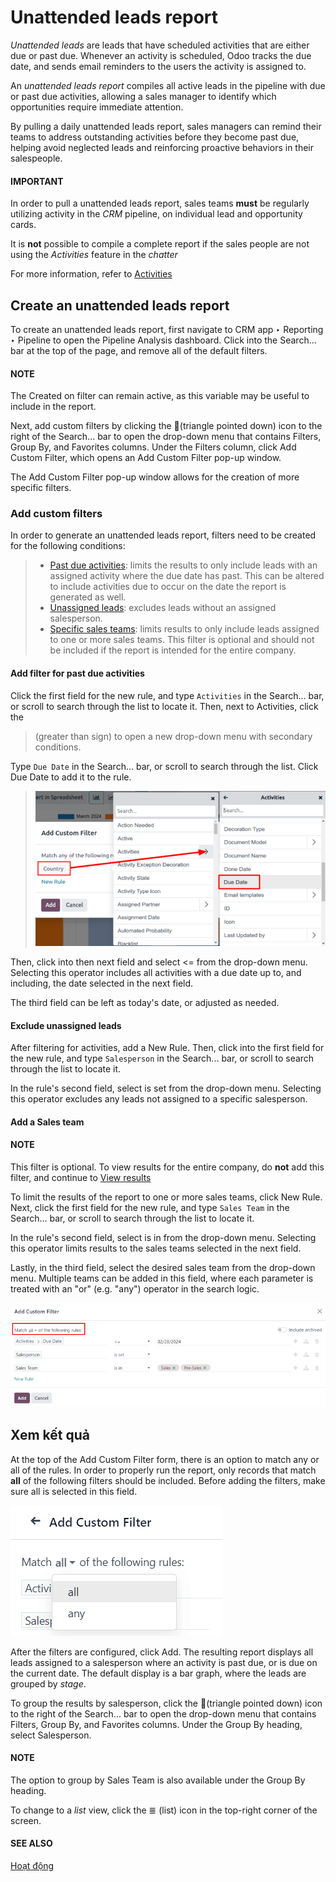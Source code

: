 # Unattended leads report

*Unattended leads* are leads that have scheduled activities that are either due or past due.
Whenever an activity is scheduled, Odoo tracks the due date, and sends email reminders to the users
the activity is assigned to.

An *unattended leads report* compiles all active leads in the pipeline with due or past due
activities, allowing a sales manager to identify which opportunities require immediate attention.

By pulling a daily unattended leads report, sales managers can remind their teams to address
outstanding activities before they become past due, helping avoid neglected leads and reinforcing
proactive behaviors in their salespeople.

#### IMPORTANT
In order to pull a unattended leads report, sales teams **must** be regularly utilizing activity
in the *CRM* pipeline, on individual lead and opportunity cards.

It is **not** possible to compile a complete report if the sales people are not using the
*Activities* feature in the *chatter*

For more information, refer to [Activities](../../../essentials/activities.md)

## Create an unattended leads report

To create an unattended leads report, first navigate to CRM app ‣ Reporting ‣
Pipeline to open the Pipeline Analysis dashboard. Click into the Search...
bar at the top of the page, and remove all of the default filters.

#### NOTE
The Created on filter can remain active, as this variable may be useful to include in
the report.

Next, add custom filters by clicking the 🔻(triangle pointed down) icon to the right of
the Search... bar to open the drop-down menu that contains Filters,
Group By, and Favorites columns. Under the Filters column,
click Add Custom Filter, which opens an Add Custom Filter pop-up window.

The Add Custom Filter pop-up window allows for the creation of more specific filters.

### Add custom filters

In order to generate an unattended leads report, filters need to be created for the following
conditions:

> - [Past due activities](#unattended-leads-report-past-due): limits the results to only include
>   leads with an assigned activity where the due date has past. This can be altered to include
>   activities due to occur on the date the report is generated as well.
> - [Unassigned leads](#unattended-leads-report-exclude-unassigned): excludes leads without an
>   assigned salesperson.
> - [Specific sales teams](#unattended-leads-report-sales-team): limits results to only include
>   leads assigned to one or more sales teams. This filter is optional and should not be included if
>   the report is intended for the entire company.

<a id="unattended-leads-report-past-due"></a>

#### Add filter for past due activities

Click the first field for the new rule, and type `Activities` in the Search... bar, or
scroll to search through the list to locate it. Then, next to Activities, click the
> (greater than sign) to open a new drop-down menu with secondary conditions.

Type `Due Date` in the Search... bar, or scroll to search through the list. Click
Due Date to add it to the rule.

> ![Custom filter pop-up with emphasis on the options for activities and due date.](../../../../_images/activities-due.png)

Then, click into then next field and select <= from the drop-down menu. Selecting this
operator includes all activities with a due date up to, and including, the date selected in the next
field.

The third field can be left as today's date, or adjusted as needed.

<a id="unattended-leads-report-exclude-unassigned"></a>

#### Exclude unassigned leads

After filtering for activities, add a New Rule. Then, click into the first field for the
new rule, and type `Salesperson` in the Search... bar, or scroll to search through the
list to locate it.

In the rule's second field, select is set from the drop-down menu. Selecting this
operator excludes any leads not assigned to a specific salesperson.

<a id="unattended-leads-report-sales-team"></a>

#### Add a Sales team

#### NOTE
This filter is optional. To view results for the entire company, do **not** add this filter, and
continue to [View results](#unattended-leads-report-view-results)

To limit the results of the report to one or more sales teams, click New Rule. Next,
click the first field for the new rule, and type `Sales Team` in the Search... bar, or
scroll to search through the list to locate it.

In the rule's second field, select is in from the drop-down menu. Selecting this
operator limits results to the sales teams selected in the next field.

Lastly, in the third field, select the desired sales team from the drop-down menu. Multiple teams
can be added in this field, where each parameter is treated with an "or" (e.g. "any") operator in
the search logic.

![An example of the Custom Filter pop-up window with all of the rules configured.](../../../../_images/configured-custom-rules1.png)

<a id="unattended-leads-report-view-results"></a>

## Xem kết quả

At the top of the Add Custom Filter form, there is an option to match any or
all of the rules. In order to properly run the report, only records that match **all**
of the following filters should be included. Before adding the filters, make sure all is
selected in this field.

![Example of overdue activities notification in the chatter of a lead.](../../../../_images/all-custom-filter.png)

After the filters are configured, click Add. The resulting report displays all leads
assigned to a salesperson where an activity is past due, or is due on the current date. The default
display is a bar graph, where the leads are grouped by *stage*.

To group the results by salesperson, click the 🔻(triangle pointed down) icon to the
right of the Search... bar to open the drop-down menu that contains Filters,
Group By, and Favorites columns. Under the Group By heading,
select Salesperson.

#### NOTE
The option to group by Sales Team is also available under the Group By
heading.

To change to a *list* view, click the ≣ (list) icon in the top-right corner of the
screen.

#### SEE ALSO
[Hoạt động](../../../essentials/activities.md)
